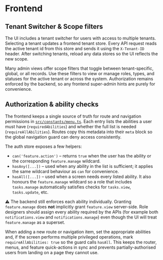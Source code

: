 # Frontend

## Tenant Switcher & Scope filters

The UI includes a tenant switcher for users with access to multiple tenants. Selecting a tenant updates a frontend tenant store. Every API request reads the active tenant id from this store and sends it using the `X-Tenant-ID` header. After switching tenants, reload any data stores so the UI reflects the new scope.

Many admin views offer scope filters that toggle between tenant-specific, global, or all records. Use these filters to view or manage roles, types, and statuses for the active tenant or across the system. Authorization remains enforced by the backend, so any frontend super-admin hints are purely for convenience.

## Authorization & ability checks

The frontend keeps a single source of truth for route and navigation permissions in
[`src/constants/menu.ts`](src/constants/menu.ts). Each entry lists the
abilities a user must have (`requiredAbilities`) and whether the full list is needed
(`requireAllAbilities`). Routes copy this metadata into their `meta` block so the
global navigation guard can deny access consistently.

The auth store exposes a few helpers:

* `can('feature.action')` – returns `true` when the user has the ability or the
  corresponding `feature.manage` wildcard.
* `hasAny([...])` – used when any ability in the list is sufficient; it applies the
  same wildcard behaviour as `can` for convenience.
* `hasAll([...])` – used when a screen needs every listed ability. It also honours the
  `feature.manage` wildcard so a role that includes `tasks.manage` automatically
  satisfies checks for `tasks.view`, `tasks.update`, etc.

⚠️ The backend still enforces each ability individually. Granting `feature.manage`
does **not** implicitly grant `feature.view` server-side. Role designers should
assign every ability required by the APIs (for example both `notifications.view`
and `notifications.manage`) even though the UI will treat `feature.manage` as a
superset.

When adding a new route or navigation item, set the appropriate abilities and, if the
screen performs multiple privileged operations, mark `requireAllAbilities: true` so
the guard calls `hasAll`. This keeps the router, menus, and feature quick-actions in
sync and prevents partially-authorised users from landing on a page they cannot use.

